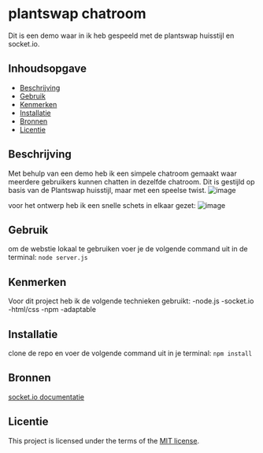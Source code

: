 # plantswap chatroom

Dit is een demo waar in ik heb gespeeld met de plantswap huisstijl en socket.io.

## Inhoudsopgave

- [Beschrijving](#beschrijving)
- [Gebruik](#gebruik)
- [Kenmerken](#kenmerken)
- [Installatie](#installatie)
- [Bronnen](#bronnen)
- [Licentie](#licentie)

## Beschrijving
Met behulp van een demo heb ik een simpele chatroom gemaakt waar meerdere gebruikers kunnen chatten in dezelfde chatroom. Dit is gestijld op basis van de Plantswap huisstijl, maar met een speelse twist.
![image](https://github.com/NBadeloe/connecting-people-my-first-chatroom/assets/48018083/e0f16acc-32e6-4912-a727-3db82528a440)

voor het ontwerp heb ik een snelle schets in elkaar gezet:
![image](https://github.com/NBadeloe/connecting-people-my-first-chatroom/assets/48018083/593e6028-378f-4a39-a6fc-a38b90d89aea)


## Gebruik
om de webstie lokaal te gebruiken voer je de volgende command uit in de terminal:
``` node server.js ```

## Kenmerken

Voor dit project heb ik de volgende technieken gebruikt:
-node.js
-socket.io
-html/css
-npm
-adaptable

## Installatie
clone de repo en voer de volgende command uit in je terminal:
``` npm install ```

## Bronnen
[socket.io documentatie](https://socket.io/docs/v4/)


## Licentie

This project is licensed under the terms of the [MIT license](./LICENSE).
